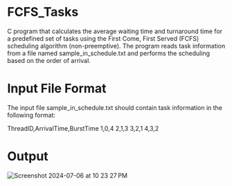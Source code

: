 # FCFS_Tasks
C program that calculates the average waiting time and turnaround time for a predefined set of tasks using the First Come, First Served (FCFS) scheduling algorithm (non-preemptive). The program reads task information from a file named sample_in_schedule.txt and performs the scheduling based on the order of arrival.

# Input File Format
The input file sample_in_schedule.txt should contain task information in the following format:

ThreadID,ArrivalTime,BurstTime
1,0,4
2,1,3
3,2,1
4,3,2

# Output
![Screenshot 2024-07-06 at 10 23 27 PM](https://github.com/azmatalvi42/FCFS_Tasks/assets/79230884/f2289fe4-d1ed-4ff6-8371-422c22ef032d)
